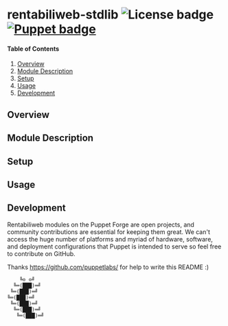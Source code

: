 # rentabiliweb-stdlib ![License badge][license-img] [![Puppet badge][puppet-img]][puppet-url]

#### Table of Contents

1. [Overview](#overview)
2. [Module Description](#module-description)
3. [Setup](#setup)
4. [Usage](#usage)
5. [Development](#development)

## Overview

## Module Description

## Setup

## Usage

## Development

Rentabiliweb  modules on  the  Puppet  Forge are  open  projects, and  community
contributions are  essential for keeping them  great.  We can't access  the huge
number  of   platforms  and  myriad   of  hardware,  software,   and  deployment
configurations that  Puppet is intended to  serve so feel free  to contribute on
GitHub.

Thanks https://github.com/puppetlabs/ for help to write this README :)

```
    ╚⊙ ⊙╝
  ╚═(███)═╝
 ╚═(███)═╝
╚═(███)═╝
 ╚═(███)═╝
  ╚═(███)═╝
   ╚═(███)═╝
```

[license-img]: https://img.shields.io/badge/license-ISC-blue.svg
[puppet-img]: https://img.shields.io/puppetforge/dt/rentabiliweb/stdlib.svg
[puppet-url]: https://forge.puppetlabs.com/rentabiliweb/stdlib
